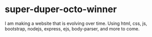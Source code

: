 # super-duper-octo-winner

I am making a website that is evolving over time. Using html, css, js, bootstrap, nodejs, express, ejs, body-parser, and more to come.
